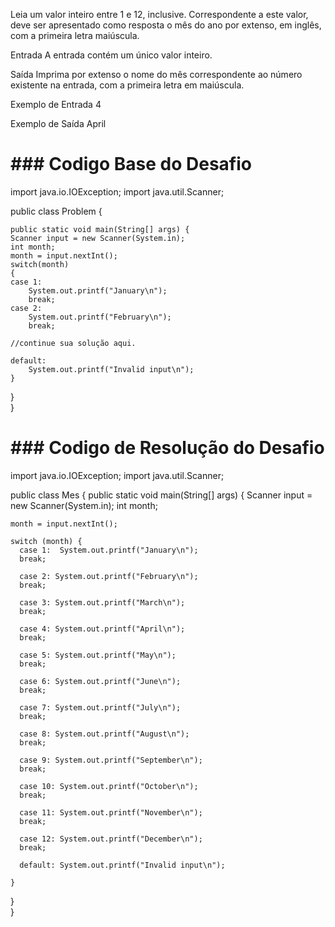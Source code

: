 Leia um valor inteiro entre 1 e 12, inclusive. Correspondente a este valor, deve ser apresentado como resposta o mês do ano por extenso, em inglês, com a primeira letra maiúscula.

Entrada
A entrada contém um único valor inteiro.

Saída
Imprima por extenso o nome do mês correspondente ao número existente na entrada, com a primeira letra em maiúscula.

Exemplo de Entrada
4

Exemplo de Saída
April

# ### Codigo Base do Desafio ### 
import java.io.IOException;
import java.util.Scanner;

public class Problem {

    public static void main(String[] args) {
    Scanner input = new Scanner(System.in);
    int month;
    month = input.nextInt();
    switch(month)
    {
    case 1:
        System.out.printf("January\n");
        break;
    case 2:
        System.out.printf("February\n");
        break;
       
    //continue sua solução aqui.

    default:
        System.out.printf("Invalid input\n");
    }
  }   
}
# ###############################

# ### Codigo de Resolução do Desafio ### 

import java.io.IOException;
import java.util.Scanner;

public class Mes {
  public static void main(String[] args) {
    Scanner input = new Scanner(System.in);
    int month;
    
    month = input.nextInt();
    
    switch (month) {
      case 1:  System.out.printf("January\n");
      break;
       
      case 2: System.out.printf("February\n");
      break;
 
      case 3: System.out.printf("March\n");
      break;

      case 4: System.out.printf("April\n");
      break;

      case 5: System.out.printf("May\n");
      break;
        
      case 6: System.out.printf("June\n");
      break;
        
      case 7: System.out.printf("July\n");
      break;
        
      case 8: System.out.printf("August\n");
      break;
        
      case 9: System.out.printf("September\n");
      break;
        
      case 10: System.out.printf("October\n");
      break;
        
      case 11: System.out.printf("November\n");
      break;
        
      case 12: System.out.printf("December\n");
      break;
          
      default: System.out.printf("Invalid input\n");
        
    }
  }   
}

# ###############################